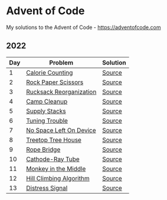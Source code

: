 # Advent of Code
My solutions to the Advent of Code - https://adventofcode.com

## 2022

| Day | Problem | Solution |
| --- | --- | --- |
| 1 | [Calorie Counting](https://adventofcode.com/2022/day/1) | [Source](2022/01/solution_01.py) |
| 2 | [Rock Paper Scissors](https://adventofcode.com/2022/day/2) | [Source](2022/02/solution_02.py) |
| 3 | [Rucksack Reorganization](https://adventofcode.com/2022/day/3) | [Source](2022/03/solution_03.py) |
| 4 | [Camp Cleanup](https://adventofcode.com/2022/day/4) | [Source](2022/04/solution_04.py) |
| 5 | [Supply Stacks](https://adventofcode.com/2022/day/5) | [Source](2022/05/solution_05.py) |
| 6 | [Tuning Trouble](https://adventofcode.com/2022/day/6) | [Source](2022/06/solution_06.py) |
| 7 | [No Space Left On Device](https://adventofcode.com/2022/day/7) | [Source](2022/07/solution_07.py) |
| 8 | [Treetop Tree House](https://adventofcode.com/2022/day/8) | [Source](2022/08/solution_08.py) |
| 9 | [Rope Bridge](https://adventofcode.com/2022/day/9) | [Source](2022/09/solution_09.py) |
| 10 | [Cathode-Ray Tube](https://adventofcode.com/2022/day/10) | [Source](2022/10/solution_10.py) |
| 11 | [Monkey in the Middle](https://adventofcode.com/2022/day/11) | [Source](2022/11/solution_11.py) |
| 12 | [Hill Climbing Algorithm](https://adventofcode.com/2022/day/12) | [Source](2022/12/solution_12.py) |
| 13 | [Distress Signal](https://adventofcode.com/2022/day/13) | [Source](2022/13/solution_13.py) |